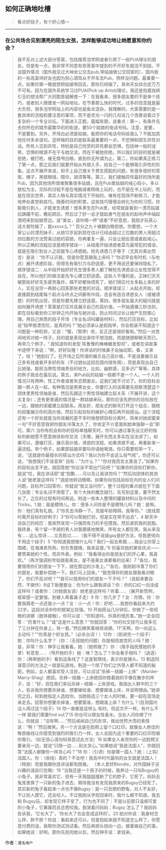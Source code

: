 ## 如何正确地吐槽

> 看点好段子，有个好心情～


 
---

### 在公共场合见到漂亮的陌生女孩，怎样能够成功地让她愿意和你约会？

> 我不反对上述大部分答案，包括推荐泡学网或者引用了一些PUA理论的朋友。但是有一点，我非常不同意有些答案中提到的不开好车就泡不到妞。不谈国外情况（国外我见过大神坐公交去pub,带姑娘做公交回家的），国内我的一些高富帅好友也因为担心酒驾从不开车去Pub，照样没问题。最重要一点，如果你第一晚就想把姑娘带回去，那你已经输了。真命天女综合症万万不可有。因为在国外系统学习过PUA(Pick up Artist)理论，我还是抱着抛砖引玉的想法帮广大同胞答疑解惑一下：在我看来，很多朋友要的不是单个技巧，或者别人随便发一网站地址。在节奏那么快的时代，过多的信息就是最大负担，很多泡学网站上的内容也是鱼龙混杂。我理解的，大家需要的是一套具体的流程和要注意的事项，而不是灵光一闪的几句话几个场景说着过于复杂的一个专业论坛。下面进入正题，篇幅有限，说重点：第一，有条件先去你所在的城市最繁华的的街道，要50个姑娘的电话号码。注意，是要，不是要到。另外，开场白必须是姑娘，能把你的电话号码给我么？不能加其他任何多余语句。这样做的目的是联系最重要的一点，不恐惧和陌生异性对话。所有人见到异性，特别是自己欣赏的异性都会恐惧，包括神一般的谜男，恐惧的根源不在于与她交流，而在于被她拒绝。所以我们的目的就是被拒绝，被打枪，被无情甩白眼，直到你无所谓为止。第二，你如果真正练习了第一点，那之后我们就要开始从外貌入手，给自己一个能够吸引异性的形象。这点不展开来说，知乎上自己搜关于男生搭配的问题，有很多很好的答案，帽子，黑框眼镜，围巾，胡须等等。第三，我们接触异性最好的场所是Pub，因为其他场所很难聚集很多姑娘，且在Pub里姑娘的戒心较小，多以放松为主。交际的过程不是在电脑或者网络上玩的，也不是在书上玩的，而是在现实世界，真实人物与真实情况下开始的。唯有在现场不断练习，才能培养处直觉和技巧。随着时间的积累，这些技巧慢慢会转化为你的习惯。你能吸引到人，才能发生诱惑！很多男生在Pub里，经常就是看到一漂亮姑娘后踌躇不前，瞻前顾后，然后过了好一会才鼓起勇气在朋友的起哄声中端起酒吧来到姑娘旁边，说“美女，请你喝一杯”或者“不好意思，我刚才玩真心话大冒险输了，能xxxxx么？” 百分之九十被翻白眼拒绝。你要想，一个大家公认的漂亮妹子，从她12岁起到现在估计已经由超过三位数的男人用超过四位数的方法赞美过她的容貌，你再重复一遍，只会让她反感或者起戒心。所以正确的流程应该是顺序错误一：从结尾开始诱惑者菜鸟最常犯的错误，就是在吸引到女人之前就专心诱惑她。抢先诱惑几乎等于（尤其对美女而言）是说：“你不认识我，但是你愿意跟我上床吗？”你迟早会有时机（与地点）展开诱惑阶段，但得先有吸引力与舒适感，更不用说还要保持隐私了。顺序错误二：从中段开始好好先生很多男人都了解抢先诱惑会让女性觉得不自在，所以他们的做法是先专心建立舒适感。这些人不懂的是，正妹们天天被那些好好先生疲劳轰炸，搞不好都快烦死了，她们得应付太多黏上来的好人，实在没空一再耐心回答那些老套的对话。顺序错误三：从起点开始，却直接跳到结尾每个起点与终点之间都有中段，总会有适合诱惑女人（或被诱惑）的时机出现，但是你要先建立舒适感。第四，很多朋友最大的疑问就是如何展开诱惑？答案是打压并且展示自己的高价值。一开始遵循三秒法则，即在目标看到你三秒钟之内开始与她对话，防止时间过长让她产生防御心理。用自己熟悉的段子开场（专业名词叫罐装材料），然后打压目标，比如说“指甲很漂亮哎，是真的吗？”她必须承认是假指甲。你会假装不知道这个问题是一种贬抑，又说：“喔，（暂停）呃，反正还是很好看啦。”然后一派悠闲地背对她一阵子。目的就是表现出来你不想泡她，而是随便聊聊天而已。再举几个例子，“.我知道你的发型 陈鲁豫的棒棒糖发型呗”，或者在讲故事中途停下来说：“啊，好好玩喔！你讲话的时候鼻子会抽动耶，看，又来了。哈！”她脸红了。在开场之后所谓的展示自己高价值，不是说要展示自己多有钱或者开多好的车（不过貌似这招在国内很有用），而是表现出自己比她强，能担当男性领袖责任的地方，比如，幽默感，见多识广等等，具体的例子我会在最后说。第五，来Pub玩的姑娘一般都不是一个人。一个人的情况只有两种，性工作者或者失恋颓废女。这我们就不讨论了。你的目标会跟一群人在一起，有种情况是男男女女，你要打入的话需要先观察清楚这个团体里男性领袖是谁，然后先跟这个男性领袖建立起关系（不展开讲，这个太复杂）；还有更普遍的情况是一群姑娘来玩，那你应该先把你的目标放在一边，跟她的闺蜜建立起联系。用友好，朋友式的聊天打开这个组合，跟她的闺蜜展示你的高价值，然后引起目标的嫉妒心理后再开始搭讪。这个流程还有一个好处就是当你进展的差不多时候想把目标分离时，简单对她闺蜜来一句“不好意思我把你朋友冷落太久了，你肯定不介意我和她单独聊一会”即可。第六 当你有机会和你的目标单独聊天时，你可以通过事先设立好的指标判断她愿不愿意继续和你交流（天哪，展开东西太多实在没法讲了），如果可以，遵循打压，展示高价值，诱惑的流程，如果诱惑不成，再重新来一遍流程。举个例子，如果那姑娘非要叫你请她喝酒，你只需要轻笑一下，说，“这就是你最擅长的搭讪方式吗？我以为你不会这么俗气呢”。你还可以说，“我想我们不该变熟” 目标：”为什么？“ “你对我而言太善良了。”如果你的目标出言不逊，就回答她“你应该不常出门玩吧？”如果你的目标打断你，就说“哎，我在讲话耶”或“抱歉……可以先让我讲完吗？”然后向团体的其他人说“她老是这样吗？”调皮地转动眼睛。如果你向包括目标在内的女人们问问题，目标开口回答你，你就说“我又没问你”。整个过程的重点就在于下面几张图：专业名词不用管了，有个大体的概念就行。先写到这里，要不然太长了。之后的过程有时间再说。附送一些本人整理的罐装材料以及中间的Tricks。1.她：我是模特儿。你：很多人问你是不是模特儿吗？她：是啊。 你：他们真有礼貌。2“你先去冷静一下，克服年龄障碍，我等你。”（放线暂时离开目标的好例子）3“你可以帮她打扮，但是实在带不出去”、4 聊天中说自己的经历：我突然发现一只强而有力的手在摸我，然后紧抓我的屁股。我转身，有个留一字胡的男人对我猥亵地微笑，所有女人都在笑。我从来没有……这么惊讶……又丢脸过……（我不得不说装gay是好方法，但我更倾向于用这个段子）5 “你知道我想做什么吗？我们一起去希腊……我会让你穿上围裙，在海滩卖热狗，你负责摆摊，我来监督。”6 你喜欢她的某些优点——要赞美她的个性，而非外表。例如：“我看得出你是朋友们的开心果，我喜欢。”（再次强调别夸姑娘是美女，是不是美女谁都看的出来）7 “各位，我要借用你们的朋友一下下，就在那边的沙发上。”“各位，我刚刚冷落了你们的朋友，我要补偿她一下。我们马上回来。” “我觉得你的朋友跟我看对眼了，你们不反对吧？”“我可以借用你们的朋友一下子吗？”（说起来要自然，不做作）8设下新圈套女：你为什么跟我讲话？你：你的口红一向涂成这样吗？或者你：（对她朋友说）她老是这样吗？听着……（展开新惯例，框架感一定要强，别被人牵着鼻子走）9 你：你几岁了？女：你猜。你：你要我猜老一点还是小一点？女：小一点！你：好吧……我想你看起来大约 22岁。这段对话中你的框架比较强。10 开始搭讪几分钟后，你做了一些轻微的进挪（肢体接触），你可以说：“你知道吗，你真的很厉害。”她一定会回答：“厉害什么？”或“这是什么意思？”你就回答：“你的社交技巧让我多花了三分钟在你身上，有一套。”然后微笑着继续进挪。11“天啊，你一向这么主动吗？”“你真是个好女孩。”（必杀台词！）12你：（刚讲完一个段子）她：你叫什么名字？（你：（无视她的问题）你是相信直觉的人吗？她：是，非常！你：伸手让我看看。她：（她照做了）你：（用手指抚摸她的手掌）有意思……（甩开她的手）她：咦？怎么了？你会看手相吗？（追逐）你：（再牵她的手）看到这条线了？这是智障线，表示你是猪头。13 制造同谋意识的方法之一就是玩游戏，制造一个除了你们之外旁人都不知道的秘密。例如，女人都喜欢受人注目，可以试试“杀掉－结婚－上床”（Murder-Marry-Shag）绝招。杀掉－结婚－上床绝招你挽着她的手像在散步的样子，说：“好，现在我们来玩杀掉－结婚－上床游戏。我指出人群中的三个人，告诉我你想要杀掉谁、想要嫁给谁、想要跟谁上床，并说明理由。”她讲完之后，轮到她指定人选给你。当她挑选三个女人的时候，要一起在现场走来走去。回答你想要杀掉谁，想要娶谁，想跟谁上床？为什么？(目测国内没人用过这个段子）14 你一直都是这样么 有时。但这次不一样。有什么不一样 那我们需要find out了15 你也可以擦女性香水。当女人问你擦了什么，你就说：“没有啊……”然后闻闻自己的衣领，做出恍然大悟的表情说：“啊！”然后微笑。另一个方法是在脸颊上留个口红印。就像女人绝佳的臀部曲线让你感受到强烈的吸引力一样，女人会因为这个重要的口红印而被你吸引。（如无信心请勿轻易尝试此方法）16 如果女人亲完你的一边脸颊又要亲另一边，就说“只限一边……别太贪心。”如果她说“我是法国人”，你就回答“法国人都像你一样贪心吗？”18 你：（引诱）你是哪一国人？她：（上钩）法国人。你：（收线）真的？不会吧！我高中时代最哈的女生就是法国人！（释放）但是我跟你连讲话都有困难。 （本人爱好Blondie，对外国妹子没兴趣的请自行忽略）19 “当我还是一个孩子的时候，我养过一只叫Bugsy的小兔子。我非常喜欢它，但有一天我姐姐撞断了它的脖子，它死了。妈妈去兔笼里换了一只新的兔子进去，期待我没有发现我原来的Bugsy已经死了。其实新的兔子看起来一点也不像Bugsy：是一只丑陋的野兔，对人不友好，不让别人摸它，还会咬人。不过我刚从学校回来时，我什么都不知道。我去和 Bugsy玩，却发现它样子变了，行为也不同了：不是以前那只温顺可爱的小兔子，它暴躁而且总想咬我。我哭着问妈妈：Bugsy 怎么了？我妈妈告诉我，‘它长大了’，‘你长大了也会变成这样的’。20 她对你说：我身材怎么样，胖不胖？你说：看起来还可以，但是抱起来就不知道怎么样了。你愿意付费的话，我帮你测试测试看。然后再把头扭向一边，接着做自己的事。如果她说：好啊。那你先抱完她以后，然后伸手说：拿钱来。


作者：`匿名用户`
